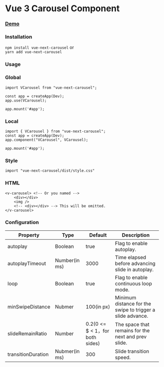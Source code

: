 # Vue 3 Carousel Component

### [Demo](https://ponponda.github.io/vue-next-carousel/)

### Installation

`npm install vue-next-carousel` or  
`yarn add vue-next-carousel`

### Usage

### Global

```
import VCarousel from "vue-next-carousel";

const app = createApp(Dev);
app.use(VCarousel);

app.mount('#app');

```

### Local

```
import { VCarousel } from "vue-next-carousel";
const app = createApp(Dev);
app.component("VCarousel", VCarousel);

app.mount('#app');

```

### Style

`import "vue-next-carousel/dist/style.css"`

### HTML

```
<v-carousel> <!-- Or you named -->
    <div></div>
    <img />
    <!-- <div></div> --> This will be omitted.
</v-carousel>
```

### Configuration

| Property           | Type          | Default                          | Description                                                |
| ------------------ | ------------- | -------------------------------- | ---------------------------------------------------------- |
| autoplay           | Boolean       | true                             | Flag to enable autoplay.                                   |
| autoplayTimeout    | Number(in ms) | 3000                             | Time elapsed before advancing slide in autoplay.           |
| loop               | Boolean       | true                             | Flag to enable continuous loop mode.                       |
| minSwipeDistance   | Nubmer        | 100(in px)                       | Minimum distance for the swipe to trigger a slide advance. |
| slideRemainRatio   | Number        | 0.2(0 <= \$ < 1，for both sides) | The space that remains for the next and prev slide.        |
| transitionDuration | Nubmer(in ms) | 300                              | Slide transition speed.                                    |
